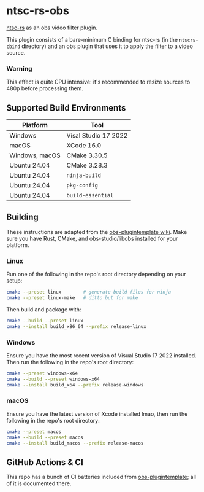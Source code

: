 # ntsc-rs-obs
[ntsc-rs](https://github.com/valadaptive/ntsc-rs) as an obs video filter plugin.

This plugin consists of a bare-minimum C binding for ntsc-rs (in the `ntscrs-cbind` directory)
and an obs plugin that uses it to apply the filter to a video source.

### Warning
This effect is quite CPU intensive: it's recommended to resize sources to 480p before processing them.

## Supported Build Environments

| Platform  | Tool   |
|-----------|--------|
| Windows   | Visal Studio 17 2022 |
| macOS     | XCode 16.0 |
| Windows, macOS  | CMake 3.30.5 |
| Ubuntu 24.04 | CMake 3.28.3 |
| Ubuntu 24.04 | `ninja-build` |
| Ubuntu 24.04 | `pkg-config`
| Ubuntu 24.04 | `build-essential` |

## Building
These instructions are adapted from the [obs-plugintemplate wiki](https://github.com/obsproject/obs-plugintemplate/wiki/Quick-Start-Guide).
Make sure you have Rust, CMake, and obs-studio/libobs installed for your platform.

### Linux
Run one of the following in the repo's root directory depending on your setup:
```bash
cmake --preset linux        # generate build files for ninja
cmake --preset linux-make   # ditto but for make
```

Then build and package with:
```bash
cmake --build --preset linux
cmake --install build_x86_64 --prefix release-linux
```

### Windows
Ensure you have the most recent version of Visual Studio 17 2022 installed. Then run the following in the repo's root directory:
```bash
cmake --preset windows-x64
cmake --build --preset windows-x64
cmake --install build_x64 --prefix release-windows
```

### macOS
Ensure you have the latest version of Xcode installed lmao, then run the following in the repo's root directory:
```bash
cmake --preset macos
cmake --build --preset macos
cmake --install build_macos --prefix release-macos
```

## GitHub Actions & CI
This repo has a bunch of CI batteries included from [obs-plugintemplate](https://github.com/obsproject/obs-plugintemplate);
all of it is documented there.
